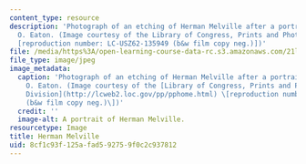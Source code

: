 ```yaml
---
content_type: resource
description: 'Photograph of an etching of Herman Melville after a portrait by Joseph
  O. Eaton. (Image courtesy of the Library of Congress, Prints and Photograghs Division
  [reproduction number: LC-USZ62-135949 (b&w film copy neg.)])'
file: /media/https%3A/open-learning-course-data-rc.s3.amazonaws.com/21l-705-major-authors-after-the-masterpiece-novels-by-melville-twain-faulkner-and-morrison-fall-2006/8cf1c93f125afad592759f0c2c937812_21l-705f06.jpg
file_type: image/jpeg
image_metadata:
  caption: 'Photograph of an etching of Herman Melville after a portrait by Joseph
    O. Eaton. (Image courtesy of the [Library of Congress, Prints and Photographs
    Division](http://lcweb2.loc.gov/pp/pphome.html) \[reproduction number: LC-USZ62-135949
    (b&w film copy neg.)\])'
  credit: ''
  image-alt: A portrait of Herman Melville.
resourcetype: Image
title: Herman Melville
uid: 8cf1c93f-125a-fad5-9275-9f0c2c937812
---
```

